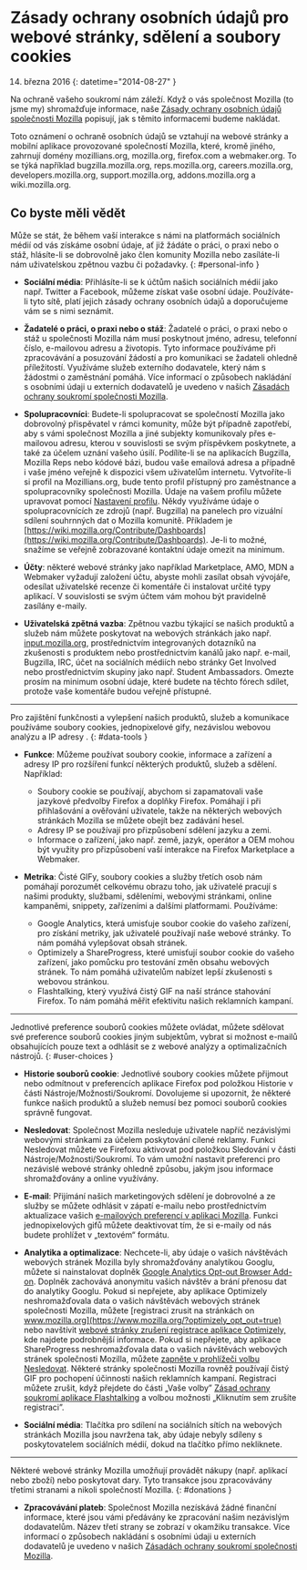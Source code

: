 # Zásady ochrany osobních údajů pro webové stránky, sdělení a soubory cookies

14. března 2016
{: datetime="2014-08-27" }

Na ochraně vašeho soukromí nám záleží. Když o vás společnost Mozilla (to jsme my) shromažďuje informace, naše [Zásady ochrany osobních údajů společnosti Mozilla](http://www.mozilla.org/en-US/privacy/) popisují, jak s těmito informacemi budeme nakládat.

Toto oznámení o ochraně osobních údajů se vztahují na webové stránky a mobilní aplikace provozované společností Mozilla, které, kromě jiného, zahrnují domény mozillians.org, mozilla.org, firefox.com a webmaker.org. To se týká například bugzilla.mozilla.org, reps.mozilla.org, careers.mozilla.org, developers.mozilla.org, support.mozilla.org, addons.mozilla.org a wiki.mozilla.org.

## Co byste měli vědět

Může se stát, že během vaší interakce s námi na platformách sociálních médií od vás získáme osobní údaje, ať již žádáte o práci, o praxi nebo o stáž, hlásíte-li se dobrovolně jako člen komunity Mozilla nebo zasíláte-li nám uživatelskou zpětnou vazbu či požadavky. 
{: #personal-info }

* **Sociální média**: Přihlásíte-li se k účtům našich sociálních médií jako např. Twitter a Facebook, můžeme získat vaše osobní údaje. Používáte-li tyto sítě, platí jejich zásady ochrany osobních údajů a doporučujeme vám se s nimi seznámit.  

* **Žadatelé o práci, o praxi nebo o stáž**: Žadatelé o práci, o praxi nebo o stáž u společnosti Mozilla nám musí poskytnout jméno, adresu, telefonní číslo, e-mailovou adresu a životopis. Tyto informace používáme při zpracovávání a posuzování žádostí a pro komunikaci se žadateli ohledně příležitostí. Využíváme služeb externího dodavatele, který nám s žádostmi o zaměstnání pomáhá. Více informací o způsobech nakládání s osobními údaji u externích dodavatelů je uvedeno v našich [Zásadách ochrany soukromí společnosti Mozilla](http://www.mozilla.org/en-US/privacy/).

* **Spolupracovníci**: Budete-li spolupracovat se společností Mozilla jako dobrovolný přispěvatel v rámci komunity, může být případně zapotřebí, aby s vámi společnost Mozilla a jiné subjekty komunikovaly přes e-mailovou adresu, kterou v souvislosti se svým příspěvkem poskytnete, a také za účelem uznání vašeho úsilí. Podílíte-li se na aplikacích Bugzilla, Mozilla Reps nebo kódové bázi, budou vaše emailová adresa a případně i vaše jméno veřejně k dispozici všem uživatelům internetu. Vytvoříte-li si profil na Mozillians.org, bude tento profil přístupný pro zaměstnance a spolupracovníky společnosti Mozilla. Údaje na vašem profilu můžete upravovat pomocí [Nastavení profilu](https://mozillians.org/user/edit). Někdy využíváme údaje o spolupracovnících ze zdrojů (např. Bugzilla) na panelech pro vizuální sdílení souhrnných dat o Mozilla komunitě. Příkladem je [https://wiki.mozilla.org/Contribute/Dashboards](https://wiki.mozilla.org/Contribute/Dashboards). Je-li to možné, snažíme se veřejně zobrazované kontaktní údaje omezit na minimum.

* **Účty**: některé webové stránky jako například Marketplace, AMO, MDN a Webmaker vyžadují založení účtu, abyste mohli zasílat obsah vývojáře, odesílat uživatelské recenze či komentáře či instalovat určité typy aplikací.  V souvislosti se svým účtem vám mohou být pravidelně zasílány e-maily.

* **Uživatelská zpětná vazba**:  Zpětnou vazbu týkající se našich produktů a služeb nám můžete poskytovat na webových stránkách jako např. [input.mozilla.org](https://input.mozilla.org/), prostřednictvím integrovaných dotazníků na zkušenosti s produktem nebo prostřednictvím kanálů jako např. e-mail, Bugzilla, IRC, účet na sociálních médiích nebo stránky Get Involved nebo prostřednictvím skupiny jako např. Student Ambassadors. Omezte prosím na minimum osobní údaje, které budete na těchto fórech sdílet, protože vaše komentáře budou veřejně přístupné.

---------------------------------------

Pro zajištění funkčnosti a vylepšení našich produktů, služeb a komunikace používáme soubory cookies, jednopixelové gify, nezávislou webovou analýzu a IP adresy . 
{: #data-tools }

* **Funkce**: Můžeme používat soubory cookie, informace a zařízení a adresy IP pro rozšíření funkcí některých produktů, služeb a sdělení. Například:
    * Soubory cookie se používají, abychom si zapamatovali vaše jazykové předvolby Firefox a doplňky Firefox. Pomáhají i při přihlašování a ověřování uživatele, takže na některých webových stránkách Mozilla se můžete obejít bez zadávání hesel.  
    * Adresy IP se používají pro přizpůsobení sdělení jazyku a zemi.  
    * Informace o zařízení, jako např. země, jazyk, operátor a OEM mohou být využity pro přizpůsobení vaší interakce na Firefox Marketplace a Webmaker.

* **Metrika**: Čisté GIFy, soubory cookies a služby třetích osob nám pomáhají porozumět celkovému obrazu toho, jak uživatelé pracují s našimi produkty, službami, sděleními, webovými stránkami, online kampaněmi, snippety, zařízeními a dalšími platformami. Používáme:
    * Google Analytics, která umisťuje soubor cookie do vašeho zařízení, pro získání metriky, jak uživatelé používají naše webové stránky.      To nám pomáhá vylepšovat obsah stránek.  
    * Optimizely a ShareProgress, které umisťují soubor cookie do vašeho zařízení, jako pomůcku pro testování změn obsahu webových stránek.  To nám pomáhá uživatelům nabízet lepší zkušenosti s webovou stránkou.
    * Flashtalking, který využívá čistý GIF na naší stránce stahování Firefox.  To nám pomáhá měřit efektivitu našich reklamních kampaní.

---------------------------------------

Jednotlivé preference souborů cookies můžete ovládat, můžete sdělovat své preference souborů cookies jiným subjektům, vybrat si možnost e-mailů obsahujících pouze text a odhlásit se z webové analýzy a optimalizačních nástrojů. 
{: #user-choices }

* **Historie souborů cookie**: Jednotlivé soubory cookies můžete přijmout nebo odmítnout v preferencích aplikace Firefox pod položkou Historie v části Nástroje/Možnosti/Soukromí. Dovolujeme si upozornit, že některé funkce našich produktů a služeb nemusí bez pomoci souborů cookies správně fungovat.

* **Nesledovat**: Společnost Mozilla nesleduje uživatele napříč nezávislými webovými stránkami za účelem poskytování cílené reklamy.  Funkci Nesledovat můžete ve Firefoxu aktivovat pod položkou Sledování v části Nástroje/Možnosti/Soukromí. To vám umožní nastavit preferenci pro nezávislé webové stránky ohledně způsobu, jakým jsou informace shromažďovány a online využívány.  

* **E-mail**: Přijímání našich marketingových sdělení je dobrovolné a ze služby se můžete odhlásit v zápatí e-mailu nebo prostřednictvím aktualizace vašich [e-mailových preferencí v aplikaci Mozilla](https://www.mozilla.org/en-US/newsletter/recovery/). Funkci jednopixelových gifů můžete deaktivovat tím, že si e-maily od nás budete prohlížet v „textovém“ formátu.  

* **Analytika a optimalizace**: Nechcete-li, aby údaje o vašich návštěvách webových stránek Mozilla byly shromažďovány analytikou Googlu, můžete si nainstalovat doplněk [Google Analytics Opt-out Browser Add-on](https://tools.google.com/dlpage/gaoptout). Doplněk zachovává anonymitu vašich návštěv a brání přenosu dat do analytiky Googlu.
Pokud si nepřejete, aby aplikace Optimizely neshromažďovala data o vašich návštěvách webových stránek společnosti Mozilla, můžete [registraci zrusit na stránkách on www.mozilla.org](https://www.mozilla.org/?optimizely_opt_out=true) nebo navštívit [webové stránky zrušení registrace aplikace Optimizely,](https://www.optimizely.com/opt_out) kde najdete podrobnější informace. Pokud si nepřejete, aby aplikace ShareProgress neshromažďovala data o vašich návštěvách webových stránek společnosti Mozilla, můžete [zapněte v prohlížeči volbu Nesledovat](https://support.mozilla.org/kb/how-do-i-turn-do-not-track-feature). Některé stránky společnosti Mozilla rovněž používají čistý GIF pro pochopení účinnosti našich reklamních kampaní.  Registraci můžete zrušit, když přejdete do části „Vaše volby” [Zásad ochrany soukromí aplikace Flashtalking](http://www.flashtalking.com/us/privacypolicy) a volbou možnosti „Kliknutím sem zrušíte registraci”.

* **Sociální média**: Tlačítka pro sdílení na sociálních sítích na webových stránkách Mozilla jsou navržena tak, aby údaje nebyly sdíleny s poskytovatelem sociálních médií, dokud na tlačítko přímo nekliknete.

---------------------------------------

Některé webové stránky Mozilla umožňují provádět nákupy (např. aplikací nebo zboží) nebo poskytovat dary. Tyto transakce jsou zpracovávány třetími stranami a nikoli společností Mozilla. 
{: #donations }

* **Zpracovávání plateb**:   Společnost Mozilla nezískává žádné finanční informace, které jsou vámi předávány ke zpracování našim nezávislým dodavatelům. Název třetí strany se zobrazí v okamžiku transakce.  Více informací o způsobech nakládání s osobními údaji u externích dodavatelů je uvedeno v našich [Zásadách ochrany soukromí společnosti Mozilla](http://www.mozilla.org/en-US/privacy/).  
